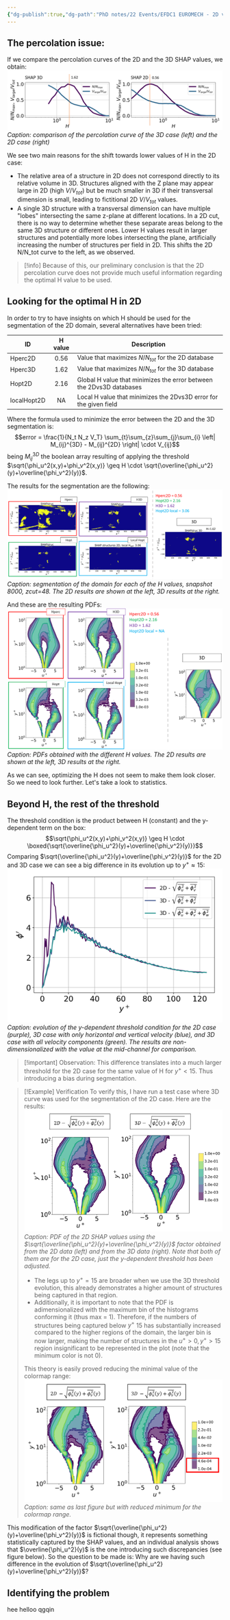 ```yaml
---
{"dg-publish":true,"dg-path":"PhD notes/22 Events/EFDC1 EUROMECH - 2D vs 3D SHAP/SHAP structures analysis.md","permalink":"/ph-d-notes/22-events/efdc-1-euromech-2-d-vs-3-d-shap/shap-structures-analysis/"}
---
```


## The percolation issue:
If we compare the percolation curves of the 2D and the 3D SHAP values, we obtain:
![SHAP structures analysis-attachment-1.png|700](/img/user/9%20Operational/91%20Assets/SHAP%20structures%20analysis-attachment-1.png)
*Caption: comparison of the percolation curve of the 3D case (left) and the 2D case (right)*

We see two main reasons for the shift towards lower values of H in the 2D case:
- The relative area of a structure in 2D does not correspond directly to its relative volume in 3D. Structures aligned with the Z plane may appear large in 2D (high $V/V_{tot}$) but be much smaller in 3D if their transversal dimension is small, leading to fictitional 2D $V/V_{tot}$ values.
- A single 3D structure with a transversal dimension can have multiple "lobes" intersecting the same z-plane at different locations. In a 2D cut, there is no way to determine whether these separate areas belong to the same 3D structure or different ones. Lower H values result in larger structures and potentially more lobes intersecting the plane, artificially increasing the number of structures per field in 2D. This shifts the 2D N/N_tot curve to the left, as we observed.

> [!info] Because of this, our preliminary conclusion is that the 2D percolation curve does not provide much useful information regarding the optimal H value to be used.

## Looking for the optimal H in 2D
In order to try to have insights on which H should be used for the segmentation of the 2D domain, several alternatives have been tried:

| ID          | H value | Description                                                          |
| ----------- | :-----: | -------------------------------------------------------------------- |
| Hperc2D     |  0.56   | Value that maximizes $N/N_{tot}$ for the 2D database                 |
| Hperc3D     |  1.62   | Value that maximizes $N/N_{tot}$ for the 3D database                 |
| Hopt2D      |  2.16   | Global H value that minimizes the error between the 2Dvs3D databases |
| localHopt2D |   NA    | Local H value that minimizes the 2Dvs3D error for the given field    |

Where the formula used to minimize the error between the 2D and the 3D segmentation is:
$$error = \frac{1}{N_t N_z V_T} \sum_{t}\sum_{z}\sum_{j}\sum_{i} \left| M_{ij}^{3D} - M_{ij}^{2D} \right| \cdot V_{ij}$$
being $M_{ij}^{3D}$ the boolean array resulting of applying the threshold $\sqrt{\phi_u^2(x,y)+\phi_v^2(x,y)} \geq H \cdot \sqrt{\overline{\phi_u^2}(y)+\overline{\phi_v^2}(y)}$.

The results for the segmentation are the following:
![SHAP structures analysis-attachment-2.png|800](/img/user/9%20Operational/91%20Assets/SHAP%20structures%20analysis-attachment-2.png)
*Caption: segmentation of the domain for each of the H values, snapshot 8000, zcut=48. The 2D results are shown at the left, 3D results at the right.*

And these are the resulting PDFs:
![SHAP structures analysis-attachment-3.png|700](/img/user/9%20Operational/91%20Assets/SHAP%20structures%20analysis-attachment-3.png)
*Caption: PDFs obtained with the different H values. The 2D results are shown at the left, 3D results at the right.*

As we can see, optimizing the H does not seem to make them look closer. So we need to look further. Let's take a look to statistics.

## Beyond H, the rest of the threshold
The threshold condition is the product between H (constant) and the y-dependent term on the box:
$$\sqrt{\phi_u^2(x,y)+\phi_v^2(x,y)} \geq H \cdot \boxed{\sqrt{\overline{\phi_u^2}(y)+\overline{\phi_v^2}(y)}}$$
Comparing $\sqrt{\overline{\phi_u^2}(y)+\overline{\phi_v^2}(y)}$ for the 2D and 3D case we can see a big difference in its evolution up to $y^+\approx 15$:
![SHAP structures analysis-attachment-4.png|500](/img/user/9%20Operational/91%20Assets/SHAP%20structures%20analysis-attachment-4.png)
*Caption: evolution of the y-dependent threshold condition for the 2D case (purple), 3D case with only horizontal and vertical velocity (blue), and 3D case with all velocity components (green). The results are non-dimensionalized with the value at the mid-channel for comparison.*

> [!important] Observation:
> This difference translates into a much larger threshold for the 2D case for the same value of H for $y^+<15$. Thus introducing a bias during segmentation.

> [!Example] Verification
> To verify this, I have run a test case where 3D curve was used for the segmentation of the 2D case. Here are the results:
> ![SHAP structures analysis-attachment-5.png|500](/img/user/9%20Operational/91%20Assets/SHAP%20structures%20analysis-attachment-5.png) 
> *Caption: PDF of the 2D SHAP values using the $\sqrt{\overline{\phi_u^2}(y)+\overline{\phi_v^2}(y)}$ factor obtained from the 2D data (left) and from the 3D data (right). Note that both of them are for the 2D case, just the y-dependent threshold has been adjusted.*
> - The legs up to $y^+=15$ are broader when we use the 3D threshold evolution, this already demonstrates a higher amount of structures being captured in that region. 
> - Additionally, it is important to note that the PDF is adimensionalized with the maximum bin of the histograms conforming it (thus max = 1). Therefore, if the numbers of structures being captured below $y^+$ 15 has substantially increased compared to the higher regions of the domain, the larger bin is now larger, making the number of structures in the $u^+>0, y^+>15$ region insignificant to be represented in the plot (note that the minimum color is not 0).
> 
> This theory is easily proved reducing the minimal value of the colormap range:
> ![SHAP structures analysis-attachment-6.png|500](/img/user/9%20Operational/91%20Assets/SHAP%20structures%20analysis-attachment-6.png)
> *Caption: same as last figure but with reduced minimum for the colormap range.*

This modification of the factor $\sqrt{\overline{\phi_u^2}(y)+\overline{\phi_v^2}(y)}$ is fictional though, it represents something statistically captured by the SHAP values, and an individual analysis shows that $\overline{\phi_u^2}(y)$ is the one introducing such discrepancies (see figure below). So the question to be made is: Why are we having such difference in the evolution of $\sqrt{\overline{\phi_u^2}(y)+\overline{\phi_v^2}(y)}$?

## Identifying the problem
hee helloo qgqin